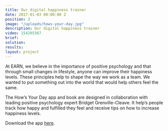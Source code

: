 ```yaml
---
title: Our digital happiness trainer
date: 2017-01-03 00:00:00 Z
position: 3
image: "/uploads/hows-your-day.jpg"
description: Our digital happiness trainer
video: 154205367
brief: 
solution: 
results: 
layout: project
---
```


At EARN, we believe in the importance of positive psychology and that through small changes in lifestyle, anyone can improve their happiness levels. These principles help to shape the way we work as a team. We wanted to put something out into the world that would help others feel the same.

The How’s Your Day app and book are designed in collaboration with leading positive psychology expert Bridget Grenville-Cleave. It help’s people track how happy and fulfilled they feel and receive tips on how to increase happiness levels.

Download the app [here](https://itunes.apple.com/qa/app/hows-your-day/id970969953).
